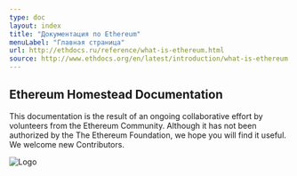 ```yaml
---
type: doc
layout: index
title: "Документация по Ethereum"
menuLabel: "Главная страница"
url: http://ethdocs.ru/reference/what-is-ethereum.html
source: http://www.ethdocs.org/en/latest/introduction/what-is-ethereum.html
---
```





Ethereum Homestead Documentation
--------

This documentation is the result of an ongoing collaborative effort by volunteers from the Ethereum Community. Although it has not been authorized by the The Ethereum Foundation, we hope you will find it useful. We welcome new Contributors.

![Logo](http://www.ethdocs.org/en/latest/_images/ethereum-homestead-documentation-logo.png "Logo")

